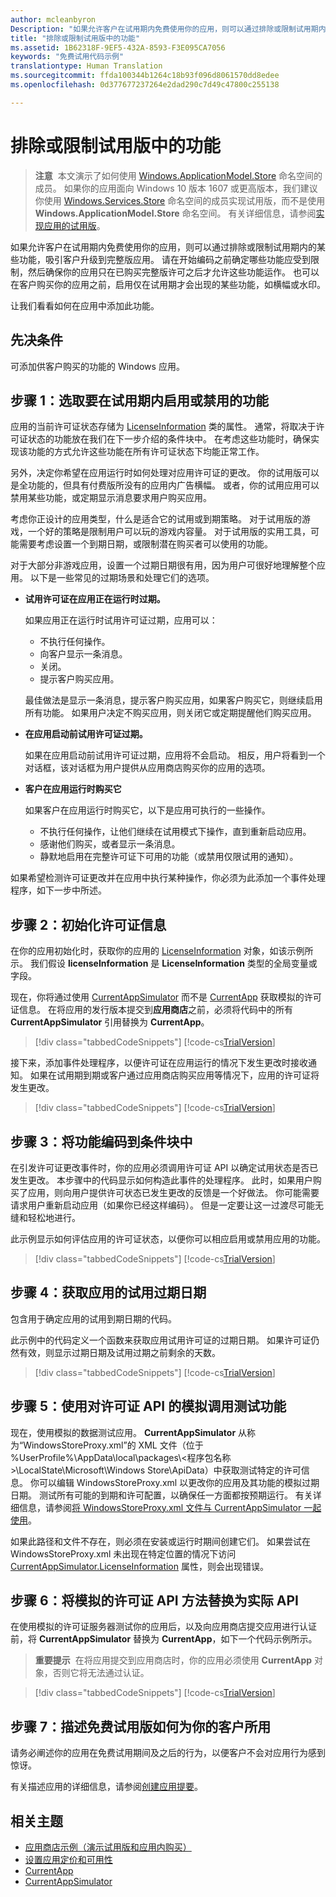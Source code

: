 ```yaml
---
author: mcleanbyron
Description: "如果允许客户在试用期内免费使用你的应用，则可以通过排除或限制试用期内的某些功能，吸引客户升级到完整版应用。"
title: "排除或限制试用版中的功能"
ms.assetid: 1B62318F-9EF5-432A-8593-F3E095CA7056
keywords: "免费试用代码示例"
translationtype: Human Translation
ms.sourcegitcommit: ffda100344b1264c18b93f096d8061570dd8edee
ms.openlocfilehash: 0d377677237264e2dad290c7d49c47800c255138

---
```


# <a name="exclude-or-limit-features-in-a-trial-version"></a>排除或限制试用版中的功能


>**注意**  本文演示了如何使用 [Windows.ApplicationModel.Store](https://msdn.microsoft.com/library/windows/apps/windows.applicationmodel.store.aspx) 命名空间的成员。 如果你的应用面向 Windows 10 版本 1607 或更高版本，我们建议你使用 [Windows.Services.Store](https://msdn.microsoft.com/library/windows/apps/windows.services.store.aspx) 命名空间的成员实现试用版，而不是使用 **Windows.ApplicationModel.Store** 命名空间。 有关详细信息，请参阅[实现应用的试用版](implement-a-trial-version-of-your-app.md)。

如果允许客户在试用期内免费使用你的应用，则可以通过排除或限制试用期内的某些功能，吸引客户升级到完整版应用。 请在开始编码之前确定哪些功能应受到限制，然后确保你的应用只在已购买完整版许可之后才允许这些功能运作。 也可以在客户购买你的应用之前，启用仅在试用期才会出现的某些功能，如横幅或水印。

让我们看看如何在应用中添加此功能。

## <a name="prerequisites"></a>先决条件

可添加供客户购买的功能的 Windows 应用。

## <a name="step-1-pick-the-features-you-want-to-enable-or-disable-during-the-trial-period"></a>步骤 1：选取要在试用期内启用或禁用的功能

应用的当前许可证状态存储为 [LicenseInformation](https://msdn.microsoft.com/library/windows/apps/br225157) 类的属性。 通常，将取决于许可证状态的功能放在我们在下一步介绍的条件块中。 在考虑这些功能时，确保实现该功能的方式允许这些功能在所有许可证状态下均能正常工作。

另外，决定你希望在应用运行时如何处理对应用许可证的更改。 你的试用版可以是全功能的，但具有付费版所没有的应用内广告横幅。 或者，你的试用应用可以禁用某些功能，或定期显示消息要求用户购买应用。

考虑你正设计的应用类型，什么是适合它的试用或到期策略。 对于试用版的游戏，一个好的策略是限制用户可以玩的游戏内容量。 对于试用版的实用工具，可能需要考虑设置一个到期日期，或限制潜在购买者可以使用的功能。

对于大部分非游戏应用，设置一个过期日期很有用，因为用户可很好地理解整个应用。 以下是一些常见的过期场景和处理它们的选项。

-   **试用许可证在应用正在运行时过期。**

    如果应用正在运行时试用许可证过期，应用可以：

    -   不执行任何操作。
    -   向客户显示一条消息。
    -   关闭。
    -   提示客户购买应用。

    最佳做法是显示一条消息，提示客户购买应用，如果客户购买它，则继续启用所有功能。 如果用户决定不购买应用，则关闭它或定期提醒他们购买应用。

-   **在应用启动前试用许可证过期。**

    如果在应用启动前试用许可证过期，应用将不会启动。 相反，用户将看到一个对话框，该对话框为用户提供从应用商店购买你的应用的选项。

-   **客户在应用运行时购买它**

    如果客户在应用运行时购买它，以下是应用可执行的一些操作。

    -   不执行任何操作，让他们继续在试用模式下操作，直到重新启动应用。
    -   感谢他们购买，或者显示一条消息。
    -   静默地启用在完整许可证下可用的功能（或禁用仅限试用的通知）。

如果希望检测许可证更改并在应用中执行某种操作，你必须为此添加一个事件处理程序，如下一步中所述。

## <a name="step-2-initialize-the-license-info"></a>步骤 2：初始化许可证信息

在你的应用初始化时，获取你的应用的 [LicenseInformation](https://msdn.microsoft.com/library/windows/apps/br225157) 对象，如该示例所示。 我们假设 **licenseInformation** 是 **LicenseInformation** 类型的全局变量或字段。

现在，你将通过使用 [CurrentAppSimulator](https://msdn.microsoft.com/library/windows/apps/hh779766) 而不是 [CurrentApp](https://msdn.microsoft.com/library/windows/apps/hh779765) 获取模拟的许可证信息。 在将应用的发行版本提交到**应用商店**之前，必须将代码中的所有 **CurrentAppSimulator** 引用替换为 **CurrentApp**。

> [!div class="tabbedCodeSnippets"]
[!code-cs[TrialVersion](./code/InAppPurchasesAndLicenses/cs/TrialVersion.cs#InitializeLicenseTest)]

接下来，添加事件处理程序，以便许可证在应用运行的情况下发生更改时接收通知。 如果在试用期到期或客户通过应用商店购买应用等情况下，应用的许可证将发生更改。

> [!div class="tabbedCodeSnippets"]
[!code-cs[TrialVersion](./code/InAppPurchasesAndLicenses/cs/TrialVersion.cs#InitializeLicenseTestWithEvent)]

## <a name="step-3-code-the-features-in-conditional-blocks"></a>步骤 3：将功能编码到条件块中

在引发许可证更改事件时，你的应用必须调用许可证 API 以确定试用状态是否已发生更改。 本步骤中的代码显示如何构造此事件的处理程序。 此时，如果用户购买了应用，则向用户提供许可状态已发生更改的反馈是一个好做法。 你可能需要请求用户重新启动应用（如果你已经这样编码）。 但是一定要让这一过渡尽可能无缝和轻松地进行。

此示例显示如何评估应用的许可证状态，以便你可以相应启用或禁用应用的功能。

> [!div class="tabbedCodeSnippets"]
[!code-cs[TrialVersion](./code/InAppPurchasesAndLicenses/cs/TrialVersion.cs#ReloadLicense)]

## <a name="step-4-get-an-apps-trial-expiration-date"></a>步骤 4：获取应用的试用过期日期

包含用于确定应用的试用到期日期的代码。

此示例中的代码定义一个函数来获取应用试用许可证的过期日期。 如果许可证仍然有效，则显示过期日期及试用过期之前剩余的天数。

> [!div class="tabbedCodeSnippets"]
[!code-cs[TrialVersion](./code/InAppPurchasesAndLicenses/cs/TrialVersion.cs#DisplayTrialVersionExpirationTime)]

## <a name="step-5-test-the-features-using-simulated-calls-to-the-license-api"></a>步骤 5：使用对许可证 API 的模拟调用测试功能

现在，使用模拟的数据测试应用。 **CurrentAppSimulator** 从称为“WindowsStoreProxy.xml”的 XML 文件（位于 %UserProfile%\\AppData\\local\\packages\\&lt;程序包名称&gt;\\LocalState\\Microsoft\\Windows Store\\ApiData）中获取测试特定的许可信息。 你可以编辑 WindowsStoreProxy.xml 以更改你的应用及其功能的模拟过期日期。 测试所有可能的到期和许可配置，以确保任一方面都按预期运行。 有关详细信息，请参阅[将 WindowsStoreProxy.xml 文件与 CurrentAppSimulator 一起使用](in-app-purchases-and-trials-using-the-windows-applicationmodel-store-namespace.md#proxy)。

如果此路径和文件不存在，则必须在安装或运行时期间创建它们。 如果尝试在 WindowsStoreProxy.xml 未出现在特定位置的情况下访问 [CurrentAppSimulator.LicenseInformation](https://msdn.microsoft.com/library/windows/apps/hh779768) 属性，则会出现错误。

## <a name="step-6-replace-the-simulated-license-api-methods-with-the-actual-api"></a>步骤 6：将模拟的许可证 API 方法替换为实际 API

在使用模拟的许可证服务器测试你的应用后，以及向应用商店提交应用进行认证前，将 **CurrentAppSimulator** 替换为 **CurrentApp**，如下一个代码示例所示。

>**重要提示**  在将应用提交到应用商店时，你的应用必须使用 **CurrentApp** 对象，否则它将无法通过认证。

> [!div class="tabbedCodeSnippets"]
[!code-cs[TrialVersion](./code/InAppPurchasesAndLicenses/cs/TrialVersion.cs#InitializeLicenseRetailWithEvent)]

## <a name="step-7-describe-how-the-free-trial-works-to-your-customers"></a>步骤 7：描述免费试用版如何为你的客户所用

请务必阐述你的应用在免费试用期间及之后的行为，以便客户不会对应用行为感到惊讶。

有关描述应用的详细信息，请参阅[创建应用提要](https://msdn.microsoft.com/library/windows/apps/mt148529)。

## <a name="related-topics"></a>相关主题

* [应用商店示例（演示试用版和应用内购买）](https://github.com/Microsoft/Windows-universal-samples/tree/win10-1507/Samples/Store)
* [设置应用定价和可用性](https://msdn.microsoft.com/library/windows/apps/mt148548)
* [CurrentApp](https://msdn.microsoft.com/library/windows/apps/hh779765)
* [CurrentAppSimulator](https://msdn.microsoft.com/library/windows/apps/hh779766)
 

 



<!--HONumber=Dec16_HO1-->



